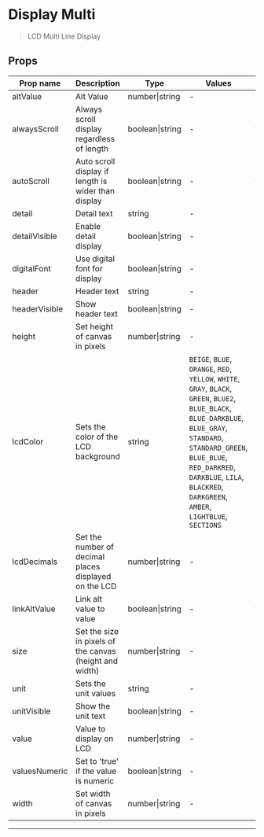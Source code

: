 # Display Multi

> LCD Multi Line Display

## Props

| Prop name     | Description                                             | Type            | Values                                                                                                                                                                                                                                                                      | Default    |
| ------------- | ------------------------------------------------------- | --------------- | --------------------------------------------------------------------------------------------------------------------------------------------------------------------------------------------------------------------------------------------------------------------------- | ---------- |
| altValue      | Alt Value                                               | number\|string  | -                                                                                                                                                                                                                                                                           | 0          |
| alwaysScroll  | Always scroll display regardless of length              | boolean\|string | -                                                                                                                                                                                                                                                                           | false      |
| autoScroll    | Auto scroll display if length is wider than display     | boolean\|string | -                                                                                                                                                                                                                                                                           | false      |
| detail        | Detail text                                             | string          | -                                                                                                                                                                                                                                                                           | undefined  |
| detailVisible | Enable detail display                                   | boolean\|string | -                                                                                                                                                                                                                                                                           | false      |
| digitalFont   | Use digital font for display                            | boolean\|string | -                                                                                                                                                                                                                                                                           | false      |
| header        | Header text                                             | string          | -                                                                                                                                                                                                                                                                           | undefined  |
| headerVisible | Show header text                                        | boolean\|string | -                                                                                                                                                                                                                                                                           | undefined  |
| height        | Set height of canvas in pixels                          | number\|string  | -                                                                                                                                                                                                                                                                           | undefined  |
| lcdColor      | Sets the color of the LCD background                    | string          | `BEIGE`, `BLUE`, `ORANGE`, `RED`, `YELLOW`, `WHITE`, `GRAY`, `BLACK`, `GREEN`, `BLUE2`, `BLUE_BLACK`, `BLUE_DARKBLUE`, `BLUE_GRAY`, `STANDARD`, `STANDARD_GREEN`, `BLUE_BLUE`, `RED_DARKRED`, `DARKBLUE`, `LILA`, `BLACKRED`, `DARKGREEN`, `AMBER`, `LIGHTBLUE`, `SECTIONS` | "STANDARD" |
| lcdDecimals   | Set the number of decimal places displayed on the LCD   | number\|string  | -                                                                                                                                                                                                                                                                           | 2          |
| linkAltValue  | Link alt value to value                                 | boolean\|string | -                                                                                                                                                                                                                                                                           | true       |
| size          | Set the size in pixels of the canvas (height and width) | number\|string  | -                                                                                                                                                                                                                                                                           | undefined  |
| unit          | Sets the unit values                                    | string          | -                                                                                                                                                                                                                                                                           | undefined  |
| unitVisible   | Show the unit text                                      | boolean\|string | -                                                                                                                                                                                                                                                                           | undefined  |
| value         | Value to display on LCD                                 | number\|string  | -                                                                                                                                                                                                                                                                           |            |
| valuesNumeric | Set to 'true' if the value is numeric                   | boolean\|string | -                                                                                                                                                                                                                                                                           | undefined  |
| width         | Set width of canvas in pixels                           | number\|string  | -                                                                                                                                                                                                                                                                           | undefined  |

---
